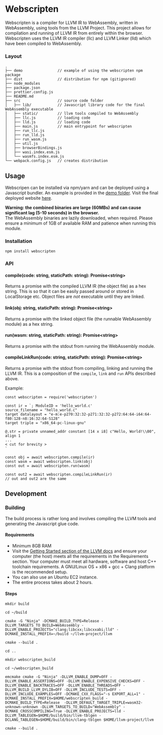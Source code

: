 # Webscripten
Webscripten is a compiler for LLVM IR to WebAssembly, written in WebAssembly, using tools from the LLVM Project.
This project allows for compilation and running of LLVM IR from entirely within the browser.
Webscripten uses the LLVM IR compiler (llc) and LLVM Linker (lld) which have been compiled to WebAssembly.

### Layout
```
.
├── demo                // example of using the webscripten npm package
├── dist                // distribution for npm (gitignored)
├── node_modules
├── package.json
├── prettier.config.js
├── README.md
├── src                 // source code folder
│   ├── lib/            // Javascript library code for the final WebAssembly executable
│   ├── static/         // llvm tools compiled to WebAssembly
│   ├── llc.js          // loading code
│   ├── lld.js          // loading code
│   ├── main.js         // main entrypoint for webscripten
│   ├── run_llc.js
│   ├── run_lld.js
│   ├── run_wasm.js
│   ├── util.js
│   ├── browserBindings.js
│   ├── wasi.index.esm.js
│   └── wasmfs.index.esm.js
└── webpack.config.js   // creates distribution
```

## Usage
Webscripen can be installed via npm/yarn and can be deployed using a Javascript bundler.
An example is provided in the [demo folder](https://github.com/dlqs/webscripten/tree/master/demo). Visit the final deployed website [here](https://dlqs.github.io/webscripten/demo/dist/index.html).


**Warning: the combined binaries are large (60MBs) and can cause significant lag (5-10 seconds) in the browser.**  
The WebAssembly binaries are lazily downloaded, when required.
Please ensure a minimum of 1GB of available RAM and patience when running this module.
### Installation
```
npm install webscripten
```

### API
#### compile(code: string, staticPath: string): Promise\<string>
Returns a promise with the compiled LLVM IR (the object file) as a hex string.
This is so that it can be easily passed around or stored in LocalStorage etc.
Object files are *not* executable until they are linked.  

#### link(obj: string, staticPath: string): Promise\<string>
Returns a promise with the linked object file (the runnable WebAssembly module) as a hex string.

#### run(wasm: string, staticPath: string): Promise\<string>
Returns a promise with the stdout from running the WebAssembly module.

#### compileLinkRun(code: string, staticPath: string): Promise\<string>
Returns a promise with the stdout from compiling, linking and running the LLVM IR.
This is a composition of the `compile`, `link` and `run` APIs described above.

Example:
```
const webscripten = require('webscripten')

const ir = `; ModuleID = 'hello_world.c'
source_filename = "hello_world.c"
target datalayout = "e-m:e-p270:32:32-p271:32:32-p272:64:64-i64:64-f80:128-n8:16:32:64-S128"
target triple = "x86_64-pc-linux-gnu"

@.str = private unnamed_addr constant [14 x i8] c"Hello, World!\\00", align 1
...
< cut for brevity >
`

const obj = await webscripten.compile(ir)
const wasm = await webscripten.link(obj)
const out = await webscripten.run(wasm)

const out2 = await webscripten.compileLinkRun(ir)
// out and out2 are the same
```

## Development
### Building
The build process is rather long and involves compiling the LLVM tools and generating the Javascript glue code.

#### Requirements
 - Minimum 8GB RAM
 - Visit the [Getting Started section of the LLVM docs](https://llvm.org/docs/GettingStarted.html)
and ensure your computer (the host) meets all the requirements in the Requirements section.
Your computer must meet all hardware, software and host C++ toolchain requirements. 
A GNU/Linux OS + x86 + gcc + Clang platform is the recommended setup.
- You can also use an Ubuntu EC2 instance. 
- The entire process takes about 2 hours.
#### Steps

```
mkdir build

cd ~/build

cmake -G "Ninja" -DCMAKE_BUILD_TYPE=Release -DLLVM_TARGETS_TO_BUILD=WebAssembly -DLLVM_ENABLE_PROJECTS="clang;libcxx;libcxxabi;lld" -DCMAKE_INSTALL_PREFIX=~/build ~/llvm-project/llvm 

cmake --build .

cd ..

mkdir webscripten_build

cd ~/webscripten_build

emcmake cmake -G "Ninja" -DLLVM_ENABLE_DUMP=OFF -DLLVM_ENABLE_ASSERTIONS=OFF -DLLVM_ENABLE_EXPENSIVE_CHECKS=OFF -DLLVM_ENABLE_BACKTRACES=OFF -DLLVM_ENABLE_THREADS=OFF -DLLVM_BUILD_LLVM_DYLIB=OFF -DLLVM_INCLUDE_TESTS=OFF -DLLVM_INCLUDE_EXAMPLES=OFF -DCMAKE_CXX_FLAGS="-s EXPORT_ALL=1" -DCMAKE_INSTALL_PREFIX=$HOME/webscripten_build -DCMAKE_BUILD_TYPE=Release  -DLLVM_DEFAULT_TARGET_TRIPLE=wasm32-unknown-unknown -DLLVM_TARGETS_TO_BUILD="WebAssembly" -DCMAKE_CROSSCOMPILING=True -DLLVM_ENABLE_PROJECTS=lld -DLLVM_TABLEGEN=$HOME/build/bin/llvm-tblgen -DCLANG_TABLEGEN=$HOME/build/bin/clang-tblgen $HOME/llvm-project/llvm

cmake --build .
```

